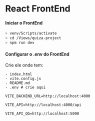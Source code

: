 # React FrontEnd

#### Iniciar o FrontEnd

```bash
> venv/Scripts/activate
> cd /Views/quiza-project
> npm run dev
```

#### Configurar o .env do FrontEnd

Crie ele onde tem:

```
- index.html
- vite.config.js
- README.md
- .env # crie aqui
```

```
VITE_BACKEND_URL=http://localhost:4000

VITE_API=http://localhost:4000/api

VITE_API_QG=http://localhost:5000
```
